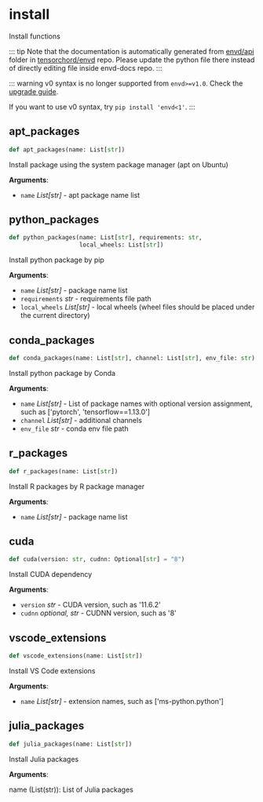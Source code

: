 # install

Install functions

::: tip
Note that the documentation is automatically generated from [envd/api](https://github.com/tensorchord/envd/tree/main/envd/api) folder
in [tensorchord/envd](https://github.com/tensorchord/envd/tree/main/envd/api) repo.
Please update the python file there instead of directly editing file inside envd-docs repo.
:::

::: warning
v0 syntax is no longer supported from `envd>=v1.0`. Check the [upgrade guide](https://envd.tensorchord.ai/guide/v1.html).

If you want to use v0 syntax, try `pip install 'envd<1'`.
:::

## apt\_packages

```python
def apt_packages(name: List[str])
```

Install package using the system package manager (apt on Ubuntu)

**Arguments**:

- `name` _List[str]_ - apt package name list

## python\_packages

```python
def python_packages(name: List[str], requirements: str,
                    local_wheels: List[str])
```

Install python package by pip

**Arguments**:

- `name` _List[str]_ - package name list
- `requirements` _str_ - requirements file path
- `local_wheels` _List[str]_ - local wheels
  (wheel files should be placed under the current directory)

## conda\_packages

```python
def conda_packages(name: List[str], channel: List[str], env_file: str)
```

Install python package by Conda

**Arguments**:

- `name` _List[str]_ - List of package names with optional version assignment,
  such as ['pytorch', 'tensorflow==1.13.0']
- `channel` _List[str]_ - additional channels
- `env_file` _str_ - conda env file path

## r\_packages

```python
def r_packages(name: List[str])
```

Install R packages by R package manager

**Arguments**:

- `name` _List[str]_ - package name list

## cuda

```python
def cuda(version: str, cudnn: Optional[str] = "8")
```

Install CUDA dependency

**Arguments**:

- `version` _str_ - CUDA version, such as '11.6.2'
- `cudnn` _optional, str_ - CUDNN version, such as '8'

## vscode\_extensions

```python
def vscode_extensions(name: List[str])
```

Install VS Code extensions

**Arguments**:

- `name` _List[str]_ - extension names, such as ['ms-python.python']

## julia\_packages

```python
def julia_packages(name: List[str])
```

Install Julia packages

**Arguments**:

  name (List(str)): List of Julia packages

